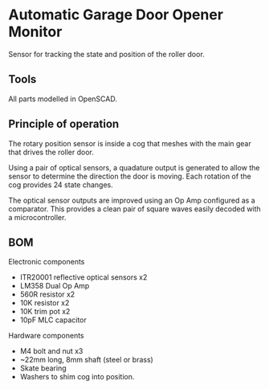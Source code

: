 # Automatic Garage Door Opener Monitor

Sensor for tracking the state and position of the roller door.

## Tools

All parts modelled in OpenSCAD.

## Principle of operation

The rotary position sensor is inside a cog that meshes with the main gear that drives the roller door. 

Using a pair of optical sensors, a quadature output is generated to allow the sensor to determine the direction the door is moving. Each rotation of the cog provides 24 state changes.

The optical sensor outputs are improved using an Op Amp configured as a comparator. This provides a clean pair of square waves easily decoded with a microcontroller.

## BOM

Electronic components

* ITR20001 reflective optical sensors x2
* LM358 Dual Op Amp
* 560R resistor x2
* 10K resistor x2
* 10K trim pot x2
* 10pF MLC capacitor

Hardware components
* M4 bolt and nut x3
* ~22mm long, 8mm shaft (steel or brass)
* Skate bearing
* Washers to shim cog into position.
